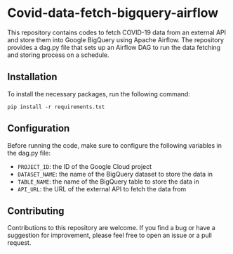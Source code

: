 # Covid-data-fetch-bigquery-airflow

This repository contains codes to fetch COVID-19 data from an external API and store them into Google BigQuery using Apache Airflow. The repository provides a dag.py file that sets up an Airflow DAG to run the data fetching and storing process on a schedule.

## Installation

To install the necessary packages, run the following command:

    pip install -r requirements.txt

## Configuration

Before running the code, make sure to configure the following variables in the dag.py file:

- `PROJECT_ID`: the ID of the Google Cloud project
- `DATASET_NAME`: the name of the BigQuery dataset to store the data in
- `TABLE_NAME`: the name of the BigQuery table to store the data in
- `API_URL`: the URL of the external API to fetch the data from

## Contributing

Contributions to this repository are welcome. If you find a bug or have a suggestion for improvement, please feel free to open an issue or a pull request.
